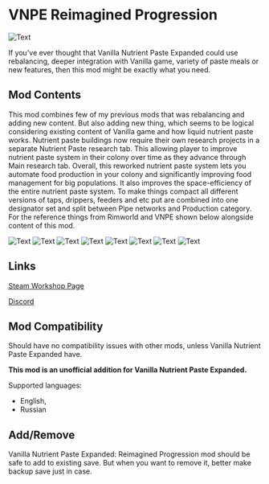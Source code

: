 # VNPE Reimagined Progression

![Text](/Mod%20Page/Images/VNPE%20Reimagined%20Progression.png)

If you've ever thought that Vanilla Nutrient Paste Expanded could use rebalancing, deeper integration with Vanilla game, variety of paste meals or new features, then this mod might be exactly what you need.

## Mod Contents

This mod combines few of my previous mods that was rebalancing and adding new content. But also adding new thing, which seems to be logical considering existing content of Vanilla game and how liquid nutrient paste works.
Nutrient paste buildings now require their own research projects in a separate Nutrient Paste research tab. This allowing player to improve nutrient paste system in their colony over time as they advance through Main research tab.
Overall, this reworked nutrient paste system lets you automate food production in your colony and significantly improving food management for big populations. It also improves the space-efficiency of the entire nutrient paste system.
To make things compact all different versions of taps, drippers, feeders and etc put are combined into one designator set and split between Pipe networks and Production category.
For the reference things from Rimworld and VNPE shown below alongside content of this mod.

![Text](/Mod%20Page/Images/Content/VNPERPDesc1.png)
![Text](/Mod%20Page/Images/Content/VNPERPDesc2.png)
![Text](/Mod%20Page/Images/Content/VNPERPDesc3.png)
![Text](/Mod%20Page/Images/Content/VNPERPDesc4.png)
![Text](/Mod%20Page/Images/Content/VNPERPDesc5.png)
![Text](/Mod%20Page/Images/Content/VNPERPDesc6.png)
![Text](/Mod%20Page/Images/Content/VNPERPDesc7.png)
![Text](/Mod%20Page/Images/Content/VNPERPDesc8.png)

## Links

[Steam Workshop Page]()

[Discord](https://discord.gg/tKsBgzzTsG)

## Mod Compatibility

Should have no compatibility issues with other mods, unless Vanilla Nutrient Paste Expanded have.

**This mod is an unofficial addition for Vanilla Nutrient Paste Expanded.**

Supported languages:
* English,
* Russian

## Add/Remove

Vanilla Nutrient Paste Expanded: Reimagined Progression mod should be safe to add to existing save. But when you want to remove it, better make backup save just in case.